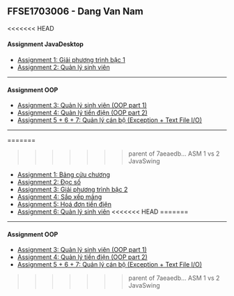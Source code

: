 ## FFSE1703006 - Dang Van Nam
<<<<<<< HEAD
#### Assignment JavaDesktop
- [Assignment 1: Giải phương trình bậc 1](https://github.com/FASTTRACKSE/FFSE1702A.JavaCore/blob/master/FFSE1703006/Assignment/src/JavaSwing/GiaiPhuongTrinhBac1.java)
- [Assignment 2: Quản lý sinh viên](https://github.com/FASTTRACKSE/FFSE1702A.JavaCore/tree/master/FFSE1703006/Java%20Desktop%20-%20Assignment%202/src/namdv)
-----------------------------------------------------
#### Assignment OOP
- [Assignment 3: Quản lý sinh viên (OOP part 1)](https://github.com/FASTTRACKSE/FFSE1702A.JavaCore/tree/master/FFSE1703006/Assignment/src/assignment_7)
- [Assignment 4: Quản lý tiền điện (OOP part 2)](https://github.com/FASTTRACKSE/FFSE1702A.JavaCore/tree/master/FFSE1703006/Assignment/src/assignment_8)
- [Assignment 5 + 6 + 7: Quản lý cán bộ (Exception + Text File I/O)](https://github.com/FASTTRACKSE/FFSE1702A.JavaCore/tree/master/FFSE1703006/Assignment/src/assignment_9)
-----------------------------------------------------
=======
>>>>>>> parent of 7aeaedb... ASM 1 vs 2 JavaSwing
- [Assignment 1: Bảng cửu chương](https://github.com/FASTTRACKSE/FFSE1702A.JavaCore/blob/master/FFSE1703006/Assignment/src/first_project/Assignment_1.java)
- [Assignment 2: Đọc số](https://github.com/FASTTRACKSE/FFSE1702A.JavaCore/blob/master/FFSE1703006/Assignment/src/first_project/Assignment_2.java)
- [Assignment 3: Giải phương trình bậc 2](https://github.com/FASTTRACKSE/FFSE1702A.JavaCore/blob/master/FFSE1703006/Assignment/src/first_project/Assignment_3.java)
- [Assignment 4: Sắp xếp mảng](https://github.com/FASTTRACKSE/FFSE1702A.JavaCore/blob/master/FFSE1703006/Assignment/src/first_project/Assignment_4.java)
- [Assignment 5: Hoá đơn tiền điện](https://github.com/FASTTRACKSE/FFSE1702A.JavaCore/blob/master/FFSE1703006/Assignment/src/first_project/Assignment_5.java)
- [Assignment 6: Quản lý sinh viên](https://github.com/FASTTRACKSE/FFSE1702A.JavaCore/blob/master/FFSE1703006/Assignment/src/first_project/Assignment_6.java)
<<<<<<< HEAD
=======
-----------------------------------------------------
#### Assignment OOP
- [Assignment 3: Quản lý sinh viên (OOP part 1)](https://github.com/FASTTRACKSE/FFSE1702A.JavaCore/tree/master/FFSE1703006/Assignment/src/assignment_7)
- [Assignment 4: Quản lý tiền điện (OOP part 2)](https://github.com/FASTTRACKSE/FFSE1702A.JavaCore/tree/master/FFSE1703006/Assignment/src/assignment_8)
- [Assignment 5 + 6 + 7: Quản lý cán bộ (Exception + Text File I/O)](https://github.com/FASTTRACKSE/FFSE1702A.JavaCore/tree/master/FFSE1703006/Assignment/src/assignment_9)
>>>>>>> parent of 7aeaedb... ASM 1 vs 2 JavaSwing
